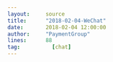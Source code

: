 ```yaml
---
layout:     source 
title:      "2018-02-04-WeChat"
date:       2018-02-04 12:00:00
author:     "PaymentGroup"
lines:      88 
tag:		  [chat]
---
```

